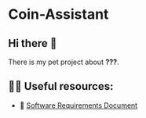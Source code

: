 # Coin-Assistant

## Hi there 👋

There is my pet project about **???**.

## 👩‍💻 Useful resources:

- :scroll: [Software Requirements Document](https://drive.google.com/drive/folders/1MJ2uAR1mA_eFrODjts2i8AT40ollQh_7)

<!--

**Here are some ideas to get you started:**

🙋‍♀️ A short introduction - what is your organization all about?
🌈 Contribution guidelines - how can the community get involved?
 - where can the community find your docs? Is there anything else the community should know?
🍿 Fun facts - what does your team eat for breakfast?
🧙 Remember, you can do mighty things with the power of [Markdown](https://docs.github.com/github/writing-on-github/getting-started-with-writing-and-formatting-on-github/basic-writing-and-formatting-syntax)
-->
